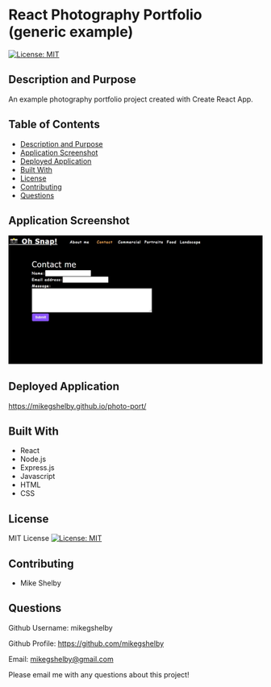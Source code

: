 # React Photography Portfolio (generic example)
[![License: MIT](https://img.shields.io/badge/License-MIT-yellow.svg)](https://opensource.org/licenses/MIT)

## Description and Purpose
An example photography portfolio project created with Create React App.

## Table of Contents
  - [Description and Purpose](#description-and-purpose)
  - [Application Screenshot](#application-screenshot)
  - [Deployed Application](#deployed-application)
  - [Built With](#built-with)
  - [License](#license)
  - [Contributing](#contributing)
  - [Questions](#questions)

## Application Screenshot
![Photography Portfolio screenshot](./src/assets/photo-port-screenshot.jpg "Application Screenshot")

## Deployed Application
https://mikegshelby.github.io/photo-port/

## Built With
* React
* Node.js
* Express.js
* Javascript
* HTML
* CSS

## License
MIT License
[![License: MIT](https://img.shields.io/badge/License-MIT-yellow.svg)](https://opensource.org/licenses/MIT)

## Contributing
* Mike Shelby

## Questions
Github Username: mikegshelby

Github Profile: https://github.com/mikegshelby

Email: mikegshelby@gmail.com

Please email me with any questions about this project!






